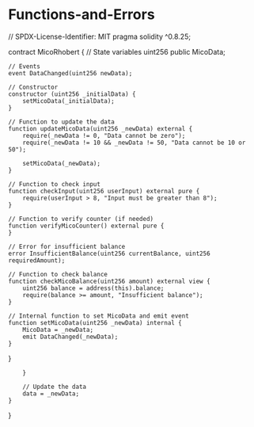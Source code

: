 # Functions-and-Errors
// SPDX-License-Identifier: MIT
pragma solidity ^0.8.25;

contract MicoRhobert {
    // State variables
    uint256 public MicoData;

    // Events
    event DataChanged(uint256 newData);

    // Constructor
    constructor (uint256 _initialData) {
        setMicoData(_initialData);
    }

    // Function to update the data
    function updateMicoData(uint256 _newData) external {
        require(_newData != 0, "Data cannot be zero");
        require(_newData != 10 && _newData != 50, "Data cannot be 10 or 50");
        
        setMicoData(_newData);
    }

    // Function to check input
    function checkInput(uint256 userInput) external pure {
        require(userInput > 8, "Input must be greater than 8");
    }

    // Function to verify counter (if needed)
    function verifyMicoCounter() external pure {
    }

    // Error for insufficient balance
    error InsufficientBalance(uint256 currentBalance, uint256 requiredAmount);

    // Function to check balance
    function checkMicoBalance(uint256 amount) external view {
        uint256 balance = address(this).balance;
        require(balance >= amount, "Insufficient balance");
    }

    // Internal function to set MicoData and emit event
    function setMicoData(uint256 _newData) internal {
        MicoData = _newData;
        emit DataChanged(_newData);
    }
}

        }

        // Update the data
        data = _newData;
    }
}

